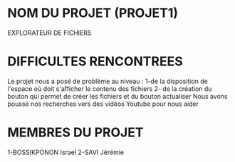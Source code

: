 # NOM DU PROJET (PROJET1)
 EXPLORATEUR DE FICHIERS
# DIFFICULTES RENCONTREES
  Le projet nous a posé de problème au niveau :
  1-de la disposition de l'espace où doit s'afficher le contenu des fichiers
  2- de la création du bouton qui permet de créer les fichiers et du bouton actualiser
  Nous avons poussé nos recherches vers des vidéos Youtube pour nous aider
# MEMBRES DU PROJET
 1-BOSSIKPONON Israel
 2-SAVI Jérémie